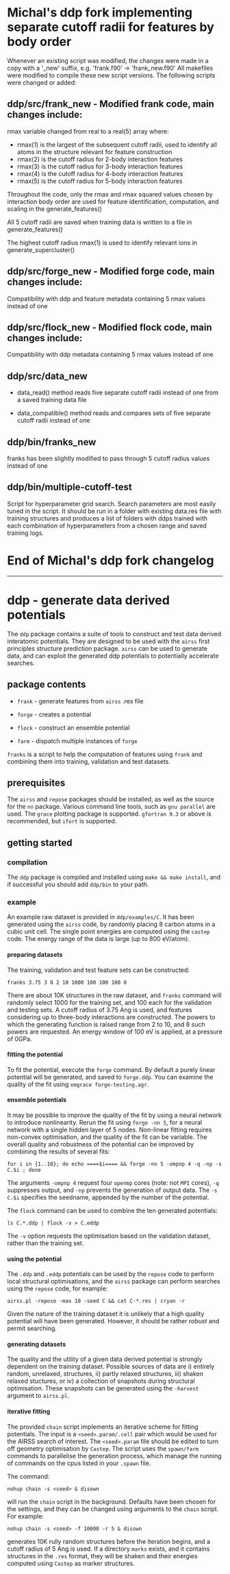 # Michal's ddp fork implementing separate cutoff radii for features by body order

Whenever an existing script was modified, the changes were made in a copy with a '_new' suffix, e.g. 'frank.f90' -> 'frank_new.f90'
All makefiles were modified to compile these new script versions. The following scripts were changed or added:

## ddp/src/frank_new - Modified frank code, main changes include:

rmax variable changed from real to a real(5) array where:

* rmax(1) is the largest of the subsequent cutoff radii, used to identify all atoms in the structure relevant for feature construction
* rmax(2) is the cutoff radius for 2-body interaction features
* rmax(3) is the cutoff radius for 3-body interaction features
* rmax(4) is the cutoff radius for 4-body interaction features
* rmax(5) is the cutoff radius for 5-body interaction features

Throughout the code, only the rmax and rmax squared values chosen by interaction body order are used for feature identification, computation, and scaling in the generate_features()

All 5 cutoff radii are saved when training data is written to a file in generate_features()

The highest cutoff radius rmax(1) is used to identify relevant ions in generate_supercluster()

## ddp/src/forge_new - Modified forge code, main changes include:

Compatibility with ddp and feature metadata containing 5 rmax values instead of one

## ddp/src/flock_new - Modified flock code, main changes include:

Compatibility with ddp metadata containing 5 rmax values instead of one

## ddp/src/data_new

* data_read() method reads five separate cutoff radii instead of one from a saved training data file

* data_compatible() method reads and compares sets of five separate cutoff radii instead of one

## ddp/bin/franks_new

franks has been slightly modified to pass through 5 cutoff radius values instead of one

## ddp/bin/multiple-cutoff-test

Script for hyperparameter grid search. 
Search parameters are most easily tuned in the script. It should be run in a folder with existing data.res file with training structures and produces a list of folders with ddps trained with each combination of hyperparameters from a chosen range and saved training logs.

# End of Michal's ddp fork changelog
-------------------------

# ddp - generate data derived potentials

The `ddp` package contains a suite of tools to construct and test data
derived interatomic potentials. They are designed to be used with the
`airss` first principles structure prediction package. `airss` can be
used to generate data, and can exploit the generated ddp potentials to
potentially accelerate searches.

## package contents

* `frank` - generate features from `airss` .res file

* `forge` - creates a potential

* `flock` - construct an ensemble potential

* `farm` - dispatch multiple instances of `forge`

`franks` is a script to help the computation of features using
`frank` and combining them into training, validation and test datasets.

## prerequisites

The `airss` and `repose` packages should be installed, as well as the source for the
`nn` package. Various command line tools, such as `gnu parallel` are
used. The `grace` plotting package is supported. `gfortran 9.3` or above is
recommended, but `ifort` is supported.

## getting started

### compilation

The `ddp` package is compiled and installed using `make && make
install`, and if successful you should add `ddp/bin` to your path.

### example

An example raw dataset is provided in `ddp/examples/C`. It has been generated
using the `airss` code, by randomly placing 8 carbon atoms in a cubic
unit cell. The single point energies are computed using the `castep`
code. The energy range of the data is large (up to 800 eV/atom).

#### preparing datasets

The training, validation and test feature sets can be constructed:

`franks 3.75 3 8 2 10 1000 100 100 100 0`

There are about 10K structures in the raw dataset, and `franks`
command will randomly select 1000 for the training set, and 100 each
for the validation and testing sets. A cutoff radius of 3.75 Ang is
used, and features considering up to three-body interactions are
constructed. The powers to which the generating function is raised range
from 2 to 10, and 8 such powers are requested. An energy window of 100
eV is applied, at a pressure of 0GPa.

#### fitting the potential

To fit the potential, execute the `forge` command. By default a purely
linear potential will be generated, and saved to `forge.ddp`. You can
examine the quality of the fit using `xmgrace forge-testing.agr`.

#### ensemble potentials

It may be possible to improve the quality of the fit by using a neural
network to introduce nonlinearity. Rerun the fit using `forge -nn 5`,
for a neural network with a single hidden layer of 5 nodes. Non-linear 
fitting requires non-convex optimisation, and the quality of the fit can 
be variable. The overall quality and robustness of the potential can be 
improved by combining the results of several fits:

`for i in {1..10}; do echo ====$i==== && forge -nn 5 -ompnp 4 -q -np
-s C.$i ; done`

The arguments `-ompnp 4` request four `openmp` cores (note: not  `MPI` cores),
`-q` suppresses output, and `-np` prevents the generation of output
data. The `-s C.$i` specifies the seedname, appended by the number of the
potential.

The `flock` command can be used to combine the ten generated
potentials:

`ls C.*.ddp | flock -v > C.eddp`

The `-v` option requests the optimisation based on the validation
dataset, rather than the training set.

#### using the potential

The `.ddp` and `.eddp` potentials can be used by the `repose` code to perform local structural optimisations, and the `airss` package can
perform searches using the `repose` code, for example:

`airss.pl -repose -max 10 -seed C && cat C-*.res | cryan -r`

Given the nature of the training dataset it is unlikely that a high quality potential will have been generated. However, it should be rather *robust* and permit searching.

#### generating datasets

The quality and the utility of a given data derived potential is strongly dependent on the training dataset. Possible sources of 
data are i) entirely random, unrelaxed, structures, ii) partly relaxed structures, iii) shaken relaxed stuctures, or iv) a collection of snapshots 
during structural optimisation. These snapshots can be generated using the `-harvest` argument to `airss.pl`.

#### iterative fitting

The provided `chain` script implements an iterative scheme for fitting potentials. The input is a `<seed>.param/.cell` pair which would be used for the AIRSS search of interest. The `<seed>.param` file should be edited to turn off geometry optimisation by `Castep`. The script uses the `spawn/farm` commands to parallelise the generation process, which manage the running of commands on the cpus listed in your `.spawn` file.

The command:

`nohup chain -s <seed> & disown`

will run the `chain` script in the background. Defaults have been chosen for the settings, and they can be changed using arguments to the `chain` script. For example:

`nohup chain -s <seed> -f 10000 -r 5 & disown`

generates 10K rully random structures before the iteration begins, and a cutoff radius of 5 Ang is used. If a directory `marks` exists, and it contains structures in the `.res` format, they will be shaken and their energies computed using `Castep` as marker structures.






